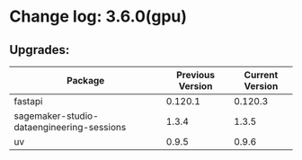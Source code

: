 # Change log: 3.6.0(gpu)

## Upgrades: 

Package | Previous Version | Current Version
---|---|---
fastapi|0.120.1|0.120.3
sagemaker-studio-dataengineering-sessions|1.3.4|1.3.5
uv|0.9.5|0.9.6
